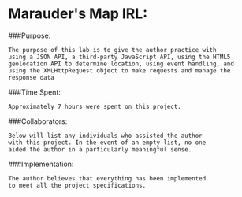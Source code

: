 Marauder's Map IRL:
====================

###Purpose:

	The purpose of this lab is to give the author practice with 
    using a JSON API, a third-party JavaScript API, using the HTML5	
    geolocation API to determine location, using event handling, and 
    using the XMLHttpRequest object to make requests and manage the response data

###Time Spent: 

    Approximately 7 hours were spent on this project.

###Collaborators: 

    Below will list any individuals who assisted the author 
    with this project. In the event of an empty list, no one 
    aided the author in a particularly meaningful sense.

###Implementation: 

    The author believes that everything has been implemented 
    to meet all the project specifications. 
